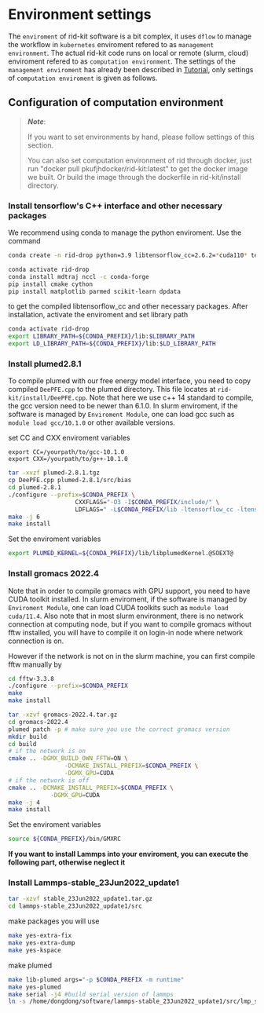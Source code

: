 # Environment settings

The `enviroment` of rid-kit software is a bit complex, it uses `dflow` to manage the workflow in `kubernetes` enviroment refered to as `management environment`. The actual rid-kit code runs on local or remote (slurm, cloud) enviroment refered to as `computation environment`. The settings of the `management enviroment` has already been described in [Tutorial](tutorial.ipynb), only settings of `computation enviroment` is given as follows.

## Configuration of computation environment
> ***Note***:
> 
> If you want to set environments by hand, please follow settings of this section. 
>
> You can also set computation environment of rid through docker, just run "docker pull pkufjhdocker/rid-kit:latest" to get the docker image we built. Or build the image through the dockerfile in rid-kit/install directory.

### Install tensorflow's C++ interface and other necessary packages
We recommend using conda to manage the python enviroment. 
Use the command
```bash
conda create -n rid-drop python=3.9 libtensorflow_cc=2.6.2=*cuda110* tensorflow=2.6.2=*cuda110* -c conda-forge
```
```bash
conda activate rid-drop
conda install mdtraj nccl -c conda-forge
pip install cmake cython
pip install matplotlib parmed scikit-learn dpdata
```
to get the compiled libtensorflow_cc and other necessary packages.
After installation, activate the enviroment and set library path
```bash
conda activate rid-drop
export LIBRARY_PATH=${CONDA_PREFIX}/lib:$LIBRARY_PATH
export LD_LIBRARY_PATH=${CONDA_PREFIX}/lib:$LD_LIBRARY_PATH
```

### Install plumed2.8.1
To compile plumed with our free energy model interface, you need to copy compiled `DeePFE.cpp` to the plumed directory. This file locates at `rid-kit/install/DeePFE.cpp`.
Note that here we use c++ 14 standard to compile, the gcc version need to be newer than 6.1.0. In slurm enviroment, if the software is managed by `Enviroment Module`, one can load gcc such as `module load gcc/10.1.0` or other available versions.

set CC and CXX enviroment variables
```
export CC=/yourpath/to/gcc-10.1.0
export CXX=/yourpath/to/g++-10.1.0
```

```bash
tar -xvzf plumed-2.8.1.tgz
cp DeePFE.cpp plumed-2.8.1/src/bias
cd plumed-2.8.1
./configure --prefix=$CONDA_PREFIX \
                   CXXFLAGS="-O3 -I$CONDA_PREFIX/include/" \
                   LDFLAGS=" -L$CONDA_PREFIX/lib -ltensorflow_cc -ltensorflow_framework"
make -j 6
make install
```
Set the enviroment variables
```bash
export PLUMED_KERNEL=${CONDA_PREFIX}/lib/libplumedKernel.@SOEXT@
```

### Install gromacs 2022.4
Note that in order to compile gromacs with GPU support, you need to have CUDA toolkit installed. In slurm enviroment, if the software is managed by `Enviroment Module`, one can load CUDA toolkits such as `module load cuda/11.4`. Also note that in most slurm environment, there is no network connection at computing node, but if you want to compile gromacs without fftw installed, you will have to compile it on login-in node where network connection is on.

However if the network is not on in the slurm machine, you can first compile fftw manually by
```bash
cd fftw-3.3.8
./configure --prefix=$CONDA_PREFIX
make
make install
```

```bash
tar -xzvf gromacs-2022.4.tar.gz
cd gromacs-2022.4
plumed patch -p # make sure you use the correct gromacs version
mkdir build
cd build
# if the network is on
cmake .. -DGMX_BUILD_OWN_FFTW=ON \
                -DCMAKE_INSTALL_PREFIX=$CONDA_PREFIX \
                -DGMX_GPU=CUDA
# if the network is off
cmake .. -DCMAKE_INSTALL_PREFIX=$CONDA_PREFIX \
            -DGMX_GPU=CUDA
make -j 4
make install
```
Set the enviroment variables
```bash
source ${CONDA_PREFIX}/bin/GMXRC
```

**If you want to install Lammps into your enviroment, you can execute the following part, otherwise neglect it**
### Install Lammps-stable_23Jun2022_update1
```bash
tar -xzvf stable_23Jun2022_update1.tar.gz
cd lammps-stable_23Jun2022_update1/src
```
make packages you will use
```bash
make yes-extra-fix
make yes-extra-dump
make yes-kspace
```
make plumed
```bash
make lib-plumed args="-p $CONDA_PREFIX -m runtime"
make yes-plumed
make serial -j4 #build serial version of lammps
ln -s /home/dongdong/software/lammps-stable_23Jun2022_update1/src/lmp_serial /home/dongdong/software/anaconda3/envs/rid_lmp/bin/lmp_serial
```
